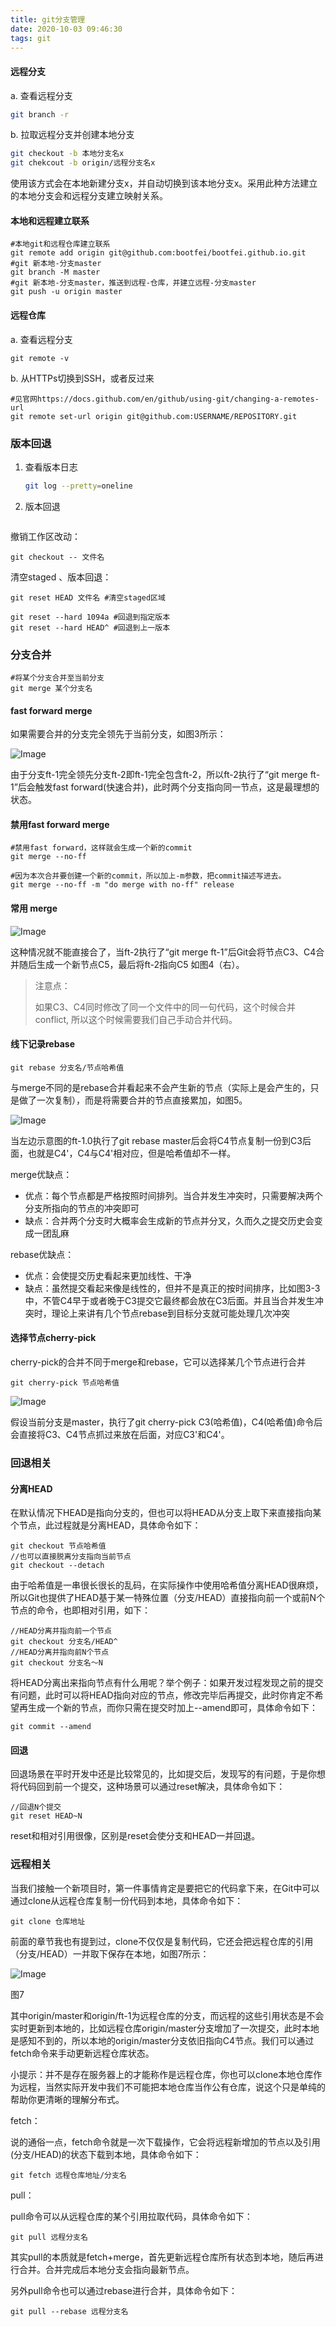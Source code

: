 ```yaml
---
title: git分支管理
date: 2020-10-03 09:46:30
tags: git
---
```




#### 远程分支

a.  查看远程分支 

``` bash
git branch -r
```

b. 拉取远程分支并创建本地分支
``` bash
git checkout -b 本地分支名x 
git chekcout -b origin/远程分支名x
```
​    使用该方式会在本地新建分支x，并自动切换到该本地分支x。采用此种方法建立的本地分支会和远程分支建立映射关系。

#### 本地和远程建立联系

```shell
#本地git和远程仓库建立联系
git remote add origin git@github.com:bootfei/bootfei.github.io.git
#git 新本地-分支master
git branch -M master
#git 新本地-分支master，推送到远程-仓库，并建立远程-分支master
git push -u origin master
```



#### 远程仓库

a. 查看远程分支

```
git remote -v
```

b. 从HTTPs切换到SSH，或者反过来

```shell
#见官网https://docs.github.com/en/github/using-git/changing-a-remotes-url
git remote set-url origin git@github.com:USERNAME/REPOSITORY.git
```



### 版本回退

1. 查看版本日志

   ```bash
   git log --pretty=oneline
   ```

2. 版本回退

   ```bash
   
   ```



撤销工作区改动：

```
git checkout -- 文件名
```

清空staged 、版本回退：

```
git reset HEAD 文件名 #清空staged区域

git reset --hard 1094a #回退到指定版本
git reset --hard HEAD^ #回退到上一版本
```





### 分支合并

```
#将某个分支合并至当前分支
git merge 某个分支名
```



#### fast forward merge

如果需要合并的分支完全领先于当前分支，如图3所示：

![Image](https://mmbiz.qpic.cn/mmbiz_jpg/A1HKVXsfHNluW6taqv3LemRM5sq6GFejXjGic5hcsmiaJBwbpWyjRcrsqqIQ0nn42czhloUicqldA5B6iawSLtsz7g/640?wx_fmt=jpeg&wxfrom=5&wx_lazy=1&wx_co=1)

由于分支ft-1完全领先分支ft-2即ft-1完全包含ft-2，所以ft-2执行了“git merge ft-1”后会触发fast forward(快速合并)，此时两个分支指向同一节点，这是最理想的状态。

#### 禁用fast forward merge

```
#禁用fast forward，这样就会生成一个新的commit
git merge --no-ff

#因为本次合并要创建一个新的commit，所以加上-m参数，把commit描述写进去。
git merge --no-ff -m "do merge with no-ff" release
```

#### 常用 merge

![Image](https://mmbiz.qpic.cn/mmbiz_jpg/A1HKVXsfHNluW6taqv3LemRM5sq6GFejLuN05oovuOzTRatAVOf1bSkNpFqnyIRx3ibiaIUYNHbeBx6r4aicmbfSg/640?wx_fmt=jpeg&wxfrom=5&wx_lazy=1&wx_co=1)

这种情况就不能直接合了，当ft-2执行了“git merge ft-1”后Git会将节点C3、C4合并随后生成一个新节点C5，最后将ft-2指向C5 如图4（右）。

> 注意点：
>
> 如果C3、C4同时修改了同一个文件中的同一句代码，这个时候合并conflict, 所以这个时候需要我们自己手动合并代码。



#### 线下记录rebase

```
git rebase 分支名/节点哈希值
```

与merge不同的是rebase合并看起来不会产生新的节点（实际上是会产生的，只是做了一次复制），而是将需要合并的节点直接累加，如图5。

![Image](https://mmbiz.qpic.cn/mmbiz_jpg/A1HKVXsfHNluW6taqv3LemRM5sq6GFejYqzToG8tUbvFKtquRVZA0xguWERGL1yeV1kuB7NVEEGwEwnBThlE1g/640?wx_fmt=jpeg&wxfrom=5&wx_lazy=1&wx_co=1)

当左边示意图的ft-1.0执行了git rebase master后会将C4节点复制一份到C3后面，也就是C4'，C4与C4'相对应，但是哈希值却不一样。

merge优缺点：

- 优点：每个节点都是严格按照时间排列。当合并发生冲突时，只需要解决两个分支所指向的节点的冲突即可
- 缺点：合并两个分支时大概率会生成新的节点并分叉，久而久之提交历史会变成一团乱麻

rebase优缺点：

- 优点：会使提交历史看起来更加线性、干净
- 缺点：虽然提交看起来像是线性的，但并不是真正的按时间排序，比如图3-3中，不管C4早于或者晚于C3提交它最终都会放在C3后面。并且当合并发生冲突时，理论上来讲有几个节点rebase到目标分支就可能处理几次冲突



#### 选择节点cherry-pick

cherry-pick的合并不同于merge和rebase，它可以选择某几个节点进行合并

```
git cherry-pick 节点哈希值
```

![Image](https://mmbiz.qpic.cn/mmbiz_jpg/A1HKVXsfHNluW6taqv3LemRM5sq6GFejt1bVibO8aVypicn3Y3hDqdVSTVFvBA1TOU5fYZnYJnib6PIMQP5GOmuUA/640?wx_fmt=jpeg&wxfrom=5&wx_lazy=1&wx_co=1)

假设当前分支是master，执行了git cherry-pick C3(哈希值)，C4(哈希值)命令后会直接将C3、C4节点抓过来放在后面，对应C3'和C4'。



### **回退相关**

#### 分离HEAD

在默认情况下HEAD是指向分支的，但也可以将HEAD从分支上取下来直接指向某个节点，此过程就是分离HEAD，具体命令如下：

```
git checkout 节点哈希值
//也可以直接脱离分支指向当前节点
git checkout --detach
```

由于哈希值是一串很长很长的乱码，在实际操作中使用哈希值分离HEAD很麻烦，所以Git也提供了HEAD基于某一特殊位置（分支/HEAD）直接指向前一个或前N个节点的命令，也即相对引用，如下：

```
//HEAD分离并指向前一个节点
git checkout 分支名/HEAD^
//HEAD分离并指向前N个节点
git checkout 分支名～N
```

将HEAD分离出来指向节点有什么用呢？举个例子：如果开发过程发现之前的提交有问题，此时可以将HEAD指向对应的节点，修改完毕后再提交，此时你肯定不希望再生成一个新的节点，而你只需在提交时加上--amend即可，具体命令如下：

```
git commit --amend
```

#### 回退

回退场景在平时开发中还是比较常见的，比如提交后，发现写的有问题，于是你想将代码回到前一个提交，这种场景可以通过reset解决，具体命令如下：

```
//回退N个提交
git reset HEAD~N
```

reset和相对引用很像，区别是reset会使分支和HEAD一并回退。



### **远程相关**

当我们接触一个新项目时，第一件事情肯定是要把它的代码拿下来，在Git中可以通过clone从远程仓库复制一份代码到本地，具体命令如下：

```
git clone 仓库地址
```

前面的章节我也有提到过，clone不仅仅是复制代码，它还会把远程仓库的引用（分支/HEAD）一并取下保存在本地，如图7所示：



![Image](https://mmbiz.qpic.cn/mmbiz_jpg/A1HKVXsfHNluW6taqv3LemRM5sq6GFejv3TdGoicPz4yiaaqj7WeiaGfL2rCE0rOx9AMzjuHjsALlick8MbA356qPw/640?wx_fmt=jpeg&wxfrom=5&wx_lazy=1&wx_co=1)

图7



其中origin/master和origin/ft-1为远程仓库的分支，而远程的这些引用状态是不会实时更新到本地的，比如远程仓库origin/master分支增加了一次提交，此时本地是感知不到的，所以本地的origin/master分支依旧指向C4节点。我们可以通过fetch命令来手动更新远程仓库状态。



小提示：并不是存在服务器上的才能称作是远程仓库，你也可以clone本地仓库作为远程，当然实际开发中我们不可能把本地仓库当作公有仓库，说这个只是单纯的帮助你更清晰的理解分布式。



fetch：

说的通俗一点，fetch命令就是一次下载操作，它会将远程新增加的节点以及引用(分支/HEAD)的状态下载到本地，具体命令如下：

```
git fetch 远程仓库地址/分支名
```

pull：



pull命令可以从远程仓库的某个引用拉取代码，具体命令如下：

```
git pull 远程分支名
```

其实pull的本质就是fetch+merge，首先更新远程仓库所有状态到本地，随后再进行合并。合并完成后本地分支会指向最新节点。



另外pull命令也可以通过rebase进行合并，具体命令如下：

```
git pull --rebase 远程分支名
```